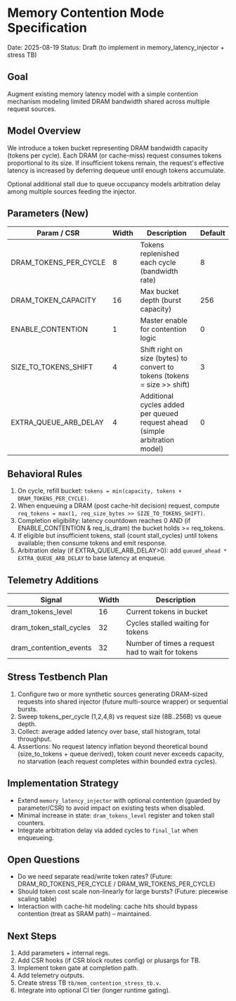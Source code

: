 # Memory Contention Mode Specification

Date: 2025-08-19
Status: Draft (to implement in memory_latency_injector + stress TB)

## Goal
Augment existing memory latency model with a simple contention mechanism modeling limited DRAM bandwidth shared across multiple request sources.

## Model Overview
We introduce a token bucket representing DRAM bandwidth capacity (tokens per cycle). Each DRAM (or cache-miss) request consumes tokens proportional to its size. If insufficient tokens remain, the request's effective latency is increased by deferring dequeue until enough tokens accumulate.

Optional additional stall due to queue occupancy models arbitration delay among multiple sources feeding the injector.

## Parameters (New)
| Param / CSR | Width | Description | Default |
|-------------|-------|-------------|---------|
| DRAM_TOKENS_PER_CYCLE | 8 | Tokens replenished each cycle (bandwidth rate) | 8 |
| DRAM_TOKEN_CAPACITY | 16 | Max bucket depth (burst capacity) | 256 |
| ENABLE_CONTENTION | 1 | Master enable for contention logic | 0 |
| SIZE_TO_TOKENS_SHIFT | 4 | Shift right on size (bytes) to convert to tokens (tokens = size >> shift) | 3 |
| EXTRA_QUEUE_ARB_DELAY | 4 | Additional cycles added per queued request ahead (simple arbitration model) | 0 |

## Behavioral Rules
1. On cycle, refill bucket: `tokens = min(capacity, tokens + DRAM_TOKENS_PER_CYCLE)`.
2. When enqueuing a DRAM (post cache-hit decision) request, compute `req_tokens = max(1, req_size_bytes >> SIZE_TO_TOKENS_SHIFT)`.
3. Completion eligibility: latency countdown reaches 0 AND (if ENABLE_CONTENTION & req_is_dram) the bucket holds >= req_tokens.
4. If eligible but insufficient tokens, stall (count stall_cycles) until tokens available; then consume tokens and emit response.
5. Arbitration delay (if EXTRA_QUEUE_ARB_DELAY>0): add `queued_ahead * EXTRA_QUEUE_ARB_DELAY` to base latency at enqueue.

## Telemetry Additions
| Signal | Width | Description |
|--------|-------|-------------|
| dram_tokens_level | 16 | Current tokens in bucket |
| dram_token_stall_cycles | 32 | Cycles stalled waiting for tokens |
| dram_contention_events | 32 | Number of times a request had to wait for tokens |

## Stress Testbench Plan
1. Configure two or more synthetic sources generating DRAM-sized requests into shared injector (future multi-source wrapper) or sequential bursts.
2. Sweep tokens_per_cycle (1,2,4,8) vs request size (8B..256B) vs queue depth.
3. Collect: average added latency over base, stall histogram, total throughput.
4. Assertions: No request latency inflation beyond theoretical bound (size_to_tokens + queue derived), token count never exceeds capacity, no starvation (each request completes within bounded extra cycles).

## Implementation Strategy
- Extend `memory_latency_injector` with optional contention (guarded by parameter/CSR) to avoid impact on existing tests when disabled.
- Minimal increase in state: `dram_tokens_level` register and token stall counters.
- Integrate arbitration delay via added cycles to `final_lat` when enqueueing.

## Open Questions
- Do we need separate read/write token rates? (Future: DRAM_RD_TOKENS_PER_CYCLE / DRAM_WR_TOKENS_PER_CYCLE)
- Should token cost scale non-linearly for large bursts? (Future: piecewise scaling table)
- Interaction with cache-hit modeling: cache hits should bypass contention (treat as SRAM path) – maintained.

## Next Steps
1. Add parameters + internal regs.
2. Add CSR hooks (if CSR block routes config) or plusargs for TB.
3. Implement token gate at completion path.
4. Add telemetry outputs.
5. Create stress TB `tb/mem_contention_stress_tb.v`.
6. Integrate into optional CI tier (longer runtime gating).
